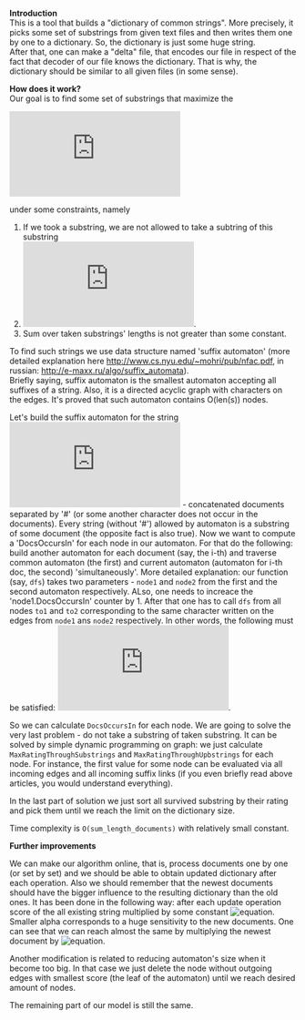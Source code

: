 **Introduction**  
This is a tool that builds a "dictionary of common strings". More precisely, it picks some set of substrings from given text files and then writes them one by one to a dictionary. So, the dictionary is just some huge string.  
After that, one can make a "delta" file, that encodes our file in respect of the fact that decoder of our file knows the dictionary. That is why, the dictionary should be similar to all given files (in some sense).  
  
**How does it work?**  
Our goal is to find some set of substrings that maximize the  
  
  ![equation](http://latex.codecogs.com/png.latex?%5Csum_%7Bs%20%5Cin%20Dict%7D%20%5Cfrac%7BDocsOccursIn%28s%29%20%5Ccdot%20%28len%28s%29%20-%203%29%7D%7Blen%28s%29%7D)  
    
under some constraints, namely  
1. If we took a substring, we are not allowed to take a subtring of this substring  
2. ![equation](http://latex.codecogs.com/png.latex?DocsOccursIn%28s%29%20%3E%201%2C%20len%28s%29%20%3E%20threshold).  
3. Sum over taken substrings' lengths is not greater than some constant.  
  
To find such strings we use data structure named 'suffix automaton' (more detailed explanation here http://www.cs.nyu.edu/~mohri/pub/nfac.pdf, in russian: http://e-maxx.ru/algo/suffix_automata).  
Briefly saying, suffix automaton is the smallest automaton accepting all suffixes of a string. Also, it is a directed acyclic graph with characters on the edges. It's proved that such automaton contains O(len(s)) nodes.
  
Let's build the suffix automaton for the string ![equation](http://latex.codecogs.com/png.latex?s_1%20%5C%23%20s_2%20%5C%23%20...%20%5C%23%20s_k) - concatenated documents separated by '#' (or some another character does not occur in the documents). Every string (without '#') allowed by automaton is a substring of some document (the opposite fact is also true). Now we want to compute a 'DocsOccursIn' for each node in our automaton. For that do the following: build another automaton for each document (say, the i-th) and traverse common automaton (the first) and current automaton (automaton for i-th doc, the second) 'simultaneously'. More detailed explanation: our function (say, `dfs`) takes two parameters - `node1` and `node2` from the first and the second automaton respectively. ALso, one needs to increace the 'node1.DocsOccursIn' counter by 1. After that one has to call `dfs` from all nodes `to1` and `to2` corresponding to the same character written on the edges from `node1` ans `node2` respectively. In other words, the following must be satisfied: ![equation](http://latex.codecogs.com/png.latex?%28node_1%2C%20to_1%29%20%5Cin%20E%2C%20%28node2%2C%20to_2%29%20%5Cin%20E%2C%20MarkOnEdge%28node_1%2C%20to_1%29%20%3D%20MarkOnEdge%28node_2%2C%20to_2%29).  
  
So we can calculate `DocsOccursIn` for each node. We are going to solve the very last problem - do not take a substring of taken substring. It can be solved by simple dynamic programming on graph: we just calculate `MaxRatingThroughSubstrings` and `MaxRatingThroughUpbstrings` for each node. For instance, the first value for some node can be evaluated via all incoming edges and all incoming suffix links (if you even briefly read above articles, you would understand everything).  
  
In the last part of solution we just sort all survived substring by their rating and pick them until we reach the limit on the dictionary size.  
  
Time complexity is `O(sum_length_documents)` with relatively small constant.

**Further improvements**

We can make our algorithm online, that is, process documents one by one (or set by set) and we should be able to obtain updated dictionary after each operation. Also we should remember that the newest documents should have the bigger influence to the resulting dictionary than the old ones. It has been done in the following way: after each update operation score of the all existing string multiplied by some constant  ![equation](http://www.sciweavers.org/upload/Tex2Img_1418126860/eqn.png). Smaller alpha corresponds to a huge sensitivity to the new documents. One can see that we can reach almost the same by multiplying the newest document by ![equation](http://www.sciweavers.org/upload/Tex2Img_1418126773/render.png).  
  
Another modification is related to reducing automaton's size when it become too big. In that case we just delete the node without outgoing edges with smallest score (the leaf of the automaton) until we reach desired amount of nodes.  
  
The remaining part of our model is still the same.
